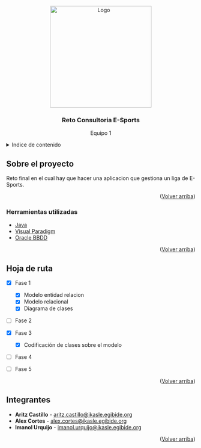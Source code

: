 <div id="top"></div>

<!-- LOGO -->
<br />
<div align="center">
  <a href="https://github.com/ImAleeexx/Reto-DAW">
    <img src="https://i.imgur.com/SUfwHop.png" alt="Logo" width="270" >
  </a>

<h3 align="center">Reto Consultoria E-Sports</h3>

  <p align="center">
    Equipo 1
    <br />
  </p>
</div>



<!-- INDICE -->
<details>
  <summary>Indice de contenido</summary>
  <ol>
    <li>
      <a href="#sobre-el-proyecto">Sobre el proyecto</a>
      <ul>
        <li><a href="#herramientas-utilizadas">Herramientas utilizadas</a></li>
      </ul>
    </li>
    <li><a href="#hoja-de-ruta">Hoja de ruta</a></li>
    <li><a href="#integrantes">Integrantes</a></li>
  </ol>
</details>



<!-- SOBRE EL PROYECTO -->
## Sobre el proyecto

Reto final en el cual hay que hacer una aplicacion que gestiona un liga de E-Sports. 

<p align="right">(<a href="#top">Volver arriba</a>)</p>



### Herramientas utilizadas

* [Java](https://www.java.com/)
* [Visual Paradigm](https://www.visual-paradigm.com/)
* [Oracle BBDD](https://www.oracle.com/es/database/)

<p align="right">(<a href="#top">Volver arriba</a>)</p>




<!-- HOJA DE RUTA -->
## Hoja de ruta

- [x] Fase 1
    - [x] Modelo entidad relacion
    - [x] Modelo relacional
    - [x] Diagrama de clases
- [ ] Fase 2
- [x] Fase 3 
    - [x] Codificación de clases sobre el modelo
- [ ] Fase 4
- [ ] Fase 5


<p align="right">(<a href="#top">Volver arriba</a>)</p>




<!-- INTEGRANTES -->
## Integrantes

* **Aritz Castillo** - [aritz.castillo@ikasle.egibide.org](mailto:aritz.castillo@ikasle.egibide.org)
* **Alex Cortes** - [alex.cortes@ikasle.egibide.org](mailto:alex.cortes@ikasle.egibide.org)
* **Imanol Urquijo** - [imanol.urquijo@ikasle.egibide.org](mailto:imanol.urquijo@ikasle.egibide.org)

<p align="right">(<a href="#top">Volver arriba</a>)</p>

